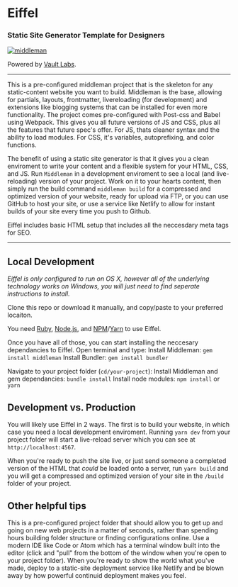 # Eiffel

### Static Site Generator Template for Designers

[![middleman](https://badge.fury.io/js/middleman.svg)](https://badge.fury.io/js/middleman)

Powered by [Vault Labs](https://vaultlabs.co).

***

This is a pre-configured middleman project that is the skeleton for any static-content website you want to build. Middleman is the base, allowing for partials, layouts, frontmatter, livereloading (for development) and extensions like blogging systems that can be installed for even more functionality. The project comes pre-configured with Post-css and Babel using Webpack. This gives you all future versions of JS and CSS, plus all the features that future spec's offer. For JS, thats cleaner syntax and the ability to load modules. For CSS, it's variables, autoprefixing, and color functions.

The benefit of using a static site generator is that it gives you a clean enviroment to write your content and a flexible system for your HTML, CSS, and JS. Run `Middleman` in a development enviroment to see a local (and live-reloading) version of your project. Work on it to your hearts content, then simply run the build command `middleman build` for a compressed and optimized version of your website, ready for upload via FTP, or you can use GitHub to host your site, or use a service like Netlify to allow for instant builds of your site every time you push to Github.

Eiffel includes basic HTML setup that includes all the neccesdary meta tags for SEO.

***

## Local Development

_Eiffel is only configured to run on OS X, however all of the underlying technology works on Windows, you will just need to find seperate instructions to install._

Clone this repo or download it manually, and copy/paste to your preferred locaiton.

You need [Ruby](https://www.ruby-lang.org/en/downloads/), [Node.js](https://nodejs.org/en/), and [NPM](https://www.npmjs.com/)/[Yarn](https://yarnpkg.com/en/) to use Eiffel.

Once you have all of those, you can start installing the neccesary dependancies to Eiffel. Open terminal and type:
Install Middleman: `gem install middleman`
Install Bundler: `gem install bundler`

Navigate to your project folder (`cd/your-project`):
Install Middleman and gem dependancies: `bundle install`
Install node modules: `npm install` or `yarn`

## Development vs. Production
You will likely use Eiffel in 2 ways. The first is to build your website, in which case you need a local development enviroment. Running `yarn dev` from your project folder will start a live-reload server which you can see at `http://localhost:4567`.

When you're ready to push the site live, or just send someone a completed version of the HTML that _could_ be loaded onto a server, run `yarn build` and you will get a compressed and optimized version of your site in the `/build` folder of your project.


## Other helpful tips
This is a pre-configured project folder that should allow you to get up and going on new web projects in a matter of seconds, rather than spending hours building folder structure or finding configurations online. Use a modern IDE like Code or Atom which has a terminal window built into the editor (click and "pull" from the bottom of the window when you're open to your project folder). When you're ready to show the world what you've made, deploy to a static-site deployment service like Netlify and be blown away by how powerful continuid deployment makes you feel.
